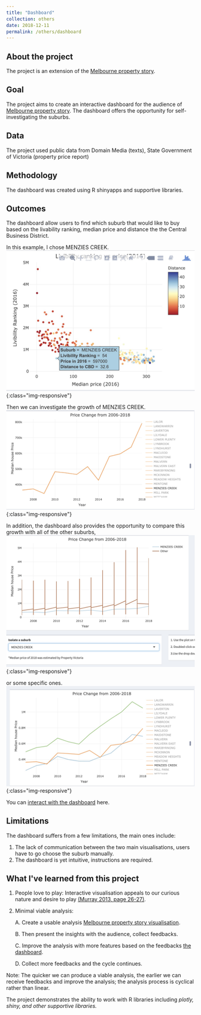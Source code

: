 ```yaml
---
title: "Dashboard"
collection: others
date: 2018-12-11
permalink: /others/dashboard
---
```


## About the project
  The project is an extension of the [Melbourne property story](/presentations/property).

## Goal
  The project aims to create an interactive dashboard for the audience of [Melbourne property story](/presentations/property). The dashboard offers the opportunity for self-investigating the suburbs.

## Data
  The project used public data from Domain Media (texts), State Government of Victoria (property price report)

## Methodology
  The dashboard was created using R shinyapps and supportive libraries.

## Outcomes

  The dashboard allow users to find which suburb that would like to buy based on the livability ranking, median price and distance the the Central Business District.

  In this example, I chose MENZIES CREEK.
  ![choose a suburb](/assets/choose_suburb.jpg){:class="img-responsive"}

  Then we can investigate the growth of MENZIES CREEK.
  ![compare with other suburbs](/assets/growth.jpg){:class="img-responsive"}

  In addition, the dashboard also provides the opportunity to compare this growth with all of the other suburbs,
  ![compare with other suburbs](/assets/suburb_2.jpg){:class="img-responsive"}

  or some specific ones.
  ![compare with other suburbs](/assets/suburb_1.jpg){:class="img-responsive"}



  You can [interact with the dashboard](https://mqphan143.shinyapps.io/AssigmentFinal/) here.

## Limitations
  The dashboard suffers from a few limitations, the main ones include:

  1. The lack of communication between the two main visualisations, users have to go choose the suburb manually.
  2. The dashboard is yet intuitive, instructions are required.

## What I've learned from this project
  1. People love to play: Interactive visualisation appeals to our curious nature and desire to play [(Murray 2013, page 26-27)](https://www.imel.ba/edukacija/interactivedatavisualizationfortheweb.pdf).

  2. Minimal viable analysis:

      A. Create a usable analysis [Melbourne property story visualisation](https://rpubs.com/minhphan/dataviz2).

      B. Then present the insights with the audience, collect feedbacks.

      C. Improve the analysis with more features based on the feedbacks [the dashboard](https://mqphan143.shinyapps.io/AssigmentFinal/).

      D. Collect more feedbacks and the cycle continues.

  Note: The quicker we can produce a viable analysis, the earlier we can receive feedbacks and improve the analysis; the analysis process is cyclical rather than linear.


The project demonstrates the ability to work with R libraries including *plotly, shiny, and other supportive libraries.*
